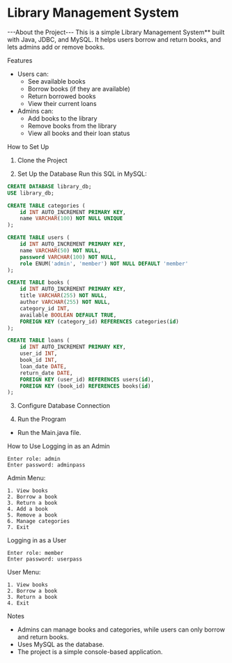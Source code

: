 # Library Management System

---About the Project---
This is a simple Library Management System** built with Java, JDBC, and MySQL.  It helps users borrow and return books, 
and lets admins add or remove books.

Features
- Users can:
  - See available books
  - Borrow books (if they are available)
  - Return borrowed books
  - View their current loans
- Admins can:
  - Add books to the library
  - Remove books from the library
  - View all books and their loan status


How to Set Up
1. Clone the Project

2. Set Up the Database
Run this SQL in MySQL:
```sql
CREATE DATABASE library_db;
USE library_db;

CREATE TABLE categories (
    id INT AUTO_INCREMENT PRIMARY KEY,
    name VARCHAR(100) NOT NULL UNIQUE
);

CREATE TABLE users (
    id INT AUTO_INCREMENT PRIMARY KEY,
    name VARCHAR(50) NOT NULL,
    password VARCHAR(100) NOT NULL,
    role ENUM('admin', 'member') NOT NULL DEFAULT 'member'
);

CREATE TABLE books (
    id INT AUTO_INCREMENT PRIMARY KEY,
    title VARCHAR(255) NOT NULL,
    author VARCHAR(255) NOT NULL,
    category_id INT,
    available BOOLEAN DEFAULT TRUE,
    FOREIGN KEY (category_id) REFERENCES categories(id)
);

CREATE TABLE loans (
    id INT AUTO_INCREMENT PRIMARY KEY,
    user_id INT,
    book_id INT,
    loan_date DATE,
    return_date DATE,
    FOREIGN KEY (user_id) REFERENCES users(id),
    FOREIGN KEY (book_id) REFERENCES books(id)
);
```
3. Configure Database Connection


4. Run the Program
- Run the Main.java file.

How to Use
Logging in as an Admin
```
Enter role: admin
Enter password: adminpass
```
Admin Menu:
```
1. View books
2. Borrow a book
3. Return a book
4. Add a book
5. Remove a book
6. Manage categories
7. Exit
```

 Logging in as a User
```
Enter role: member
Enter password: userpass
```
User Menu:
```
1. View books
2. Borrow a book
3. Return a book
4. Exit
```

Notes
- Admins can manage books and categories, while users can only borrow and return books.
- Uses MySQL as the database.
- The project is a simple console-based application.



